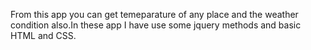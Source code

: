  From this app you  can get temeparature of any place and the weather condition also.In these app I have use some jquery methods and basic HTML and CSS.

